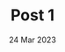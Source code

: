 ---
title: Post 1
date: "24 Mar 2023"
category: [ "Test" ]
thumbnail: "/envelope.jpg"
description: "Lorem ipsum dolor sit amet, consectetur adipiscing elit. Suspendisse dui tellus, maximus id aliquet sit amet, porta vitae magna."
---